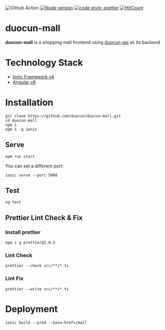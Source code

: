![Github Action](https://github.com/duocun/duocun-mall/workflows/build/badge.svg)
[![Node version](https://img.shields.io/badge/npm-v6.9.0-green)](http://nodejs.org/download/)
[![code style: prettier](https://img.shields.io/badge/code_style-prettier-ff69b4.svg?style=flat-square)](https://github.com/prettier/prettier)
[![HitCount](http://hits.dwyl.com/duocun/duocun-mall.svg)](http://hits.dwyl.com/duocun/duocun-mall)
# duocun-mall

**duocun-mall** is a shopping mall frontend using [duocun-api](https://github.com/duocun/duocun-api) as its backend

# Technology Stack

- [Ionic Framework v4](https://ionicframework.com/docs)
- [Angular v8](https://angular.io/)

# Installation

```console
git clone https://github.com/duocun/duocun-mall.git
cd duocun-mall
npm i
npm i -g ionic
```

## Serve

```console
npm run start
```

You can set a different port:

```console
ionic serve --port 5008
```

## Test

```console
ng test
```

## Prettier Lint Check & Fix

### Install prettier

```console
npm i g prettier@2.0.5
```

### Lint Check

```console
prettier --check src/**/*.ts
```

### Lint Fix

```console
prettier --write src/**/*.ts
```

# Deployment

```console
ionic build --prod --base-href=/mall
```
